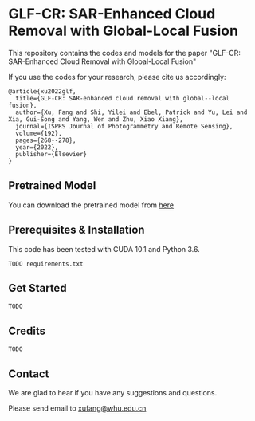 # GLF-CR: SAR-Enhanced Cloud Removal with Global-Local Fusion

This repository contains the codes and models for the paper "GLF-CR: SAR-Enhanced Cloud Removal with Global-Local Fusion" 

If you use the codes for your research, please cite us accordingly:

```
@article{xu2022glf,
  title={GLF-CR: SAR-enhanced cloud removal with global--local fusion},
  author={Xu, Fang and Shi, Yilei and Ebel, Patrick and Yu, Lei and Xia, Gui-Song and Yang, Wen and Zhu, Xiao Xiang},
  journal={ISPRS Journal of Photogrammetry and Remote Sensing},
  volume={192},
  pages={268--278},
  year={2022},
  publisher={Elsevier}
}
```



## Pretrained Model

You can download the pretrained model from [here](https://drive.google.com/file/d/11EYrrqLzlqrDgrJNgIW7IY0nSz_S5y9Z/view?usp=sharing)



## Prerequisites & Installation

This code has been tested with CUDA 10.1 and Python 3.6.

```
TODO requirements.txt
```



## Get Started

```
TODO
```



## Credits

```
TODO
```



## Contact

We are glad to hear if you have any suggestions and questions.

Please send email to xufang@whu.edu.cn
